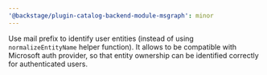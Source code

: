 ```yaml
---
'@backstage/plugin-catalog-backend-module-msgraph': minor
---
```


Use mail prefix to identify user entities (instead of using `normalizeEntityName` helper function). It allows to be compatible with Microsoft auth provider, so that entity ownership can be identified correctly for authenticated users.
